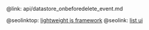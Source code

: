 @link: api/datastore_onbeforedelete_event.md

@seolinktop: [lightweight js framework](https://webix.com)
@seolink: [list ui](https://webix.com/widget/list/)